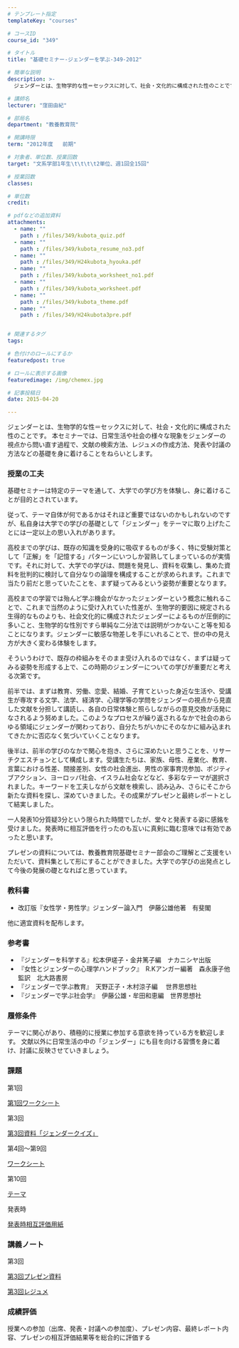 ```yaml
---
# テンプレート指定
templateKey: "courses"

# コースID
course_id: "349"

# タイトル
title: "基礎セミナー-ジェンダーを学ぶ-349-2012"

# 簡単な説明
description: >-
  ジェンダーとは、生物学的な性＝セックスに対して、社会・文化的に構成された性のことです。 本セミナーでは、日常生活や社会の様々な現象をジェンダーの視点から問い直す過程で、文献の検索方法、レジュメの作成方...

# 講師名
lecturer: "窪田由紀"

# 部局名
department: "教養教育院"

# 開講時限
term: "2012年度	前期"

# 対象者、単位数、授業回数
target: "文系学部1年生\t\t\t\t2単位、週1回全15回"

# 授業回数
classes: 

# 単位数
credit: 

# pdfなどの追加資料
attachments: 
  - name: "" 
    path : /files/349/kubota_quiz.pdf
  - name: "" 
    path : /files/349/kubota_resume_no3.pdf
  - name: "" 
    path : /files/349/H24kubota_hyouka.pdf
  - name: "" 
    path : /files/349/kubota_worksheet_no1.pdf
  - name: "" 
    path : /files/349/kubota_worksheet.pdf
  - name: "" 
    path : /files/349/kubota_theme.pdf
  - name: "" 
    path : /files/349/H24kubota3pre.pdf


# 関連するタグ
tags:

# 色付けのロールにするか
featuredpost: true

# ロールに表示する画像
featuredimage: /img/chemex.jpg

# 記事投稿日
date: 2015-04-20

---
```

ジェンダーとは、生物学的な性＝セックスに対して、社会・文化的に構成された性のことです。 本セミナーでは、日常生活や社会の様々な現象をジェンダーの視点から問い直す過程で、文献の検索方法、レジュメの作成方法、発表や討議の方法などの基礎を身に着けることをねらいとします。
### 授業の工夫

基礎セミナーは特定のテーマを通して、大学での学び方を体験し、身に着けることが目的とされています。 

従って、テーマ自体が何であるかはそれほど重要ではないのかもしれないのですが、私自身は大学での学びの基礎として「ジェンダー」をテーマに取り上げたことには一定以上の思い入れがあります。 

高校までの学びは、既存の知識を受身的に吸収するものが多く、特に受験対策として「正解」を「記憶する」パターンにいつしか習熟してしまっているのが実情です。それに対して、大学での学びは、問題を発見し、資料を収集し、集めた資料を批判的に検討して自分なりの論理を構成することが求められます。これまで当たり前だと思っていたことを、まず疑ってみるという姿勢が重要となります。 

高校までの学習では殆んど学ぶ機会がなかったジェンダーという概念に触れることで、これまで当然のように受け入れていた性差が、生物学的要因に規定される生得的なものよりも、社会文化的に構成されたジェンダーによるものが圧倒的に多いこと、生物学的な性別ですら単純な二分法では説明がつかないこと等を知ることになります。ジェンダーに敏感な物差しを手にいれることで、世の中の見え方が大きく変わる体験をします。 

そういうわけで、既存の枠組みをそのまま受け入れるのではなく、まずは疑ってみる姿勢を形成する上で、この時期のジェンダーについての学びが重要だと考える次第です。 

前半では、まずは教育、労働、恋愛、結婚、子育てといった身近な生活や、受講生が専攻する文学、法学、経済学、心理学等の学問をジェンダーの視点から見直した文献を分担して講読し、各自の日常体験と照らしながらの意見交換が活発になされるよう努めました。このようなプロセスが繰り返されるなかで社会のあらゆる領域にジェンダーが関わっており、自分たちがいかにそのなかに組み込まれてきたかに否応なく気づいていくことなります。 

後半は、前半の学びのなかで関心を抱き、さらに深めたいと思うことを、リサーチクエスチョンとして構成します。受講生たちは、家族、母性、産業化、教育、言葉における性差、間接差別、女性の社会進出、男性の家事育児参加、ポジティブアクション、ヨーロッパ社会、イスラム社会などなど、多彩なテーマが選択されました。キーワードを工夫しながら文献を検索し、読み込み、さらにそこから新たな資料を探し、深めていきました。その成果がプレゼンと最終レポートとして結実しました。 

一人発表10分質疑3分という限られた時間でしたが、堂々と発表する姿に感銘を受けました。発表時に相互評価を行ったのも互いに真剣に臨む意味では有効であったと思います。 

プレゼンの資料については、教養教育院基礎セミナー部会のご理解とご支援をいただいて、資料集として形にすることができました。大学での学びの出発点として今後の発展の礎となればと思っています。

### 教科書

  * 改訂版『女性学・男性学』ジェンダー論入門　伊藤公雄他著　有斐閣 

他に適宜資料を配布します。 

### 参考書

  * 『ジェンダーを科学する』松本伊瑳子・金井篤子編　ナカニシヤ出版
  * 『女性とジェンダーの心理学ハンドブック』　R.Kアンガー編著　森永康子他監訳　北大路書房
  * 『ジェンダーで学ぶ教育』　天野正子・木村涼子編　 世界思想社
  * 『ジェンダーで学ぶ社会学』　伊藤公雄・牟田和恵編　世界思想社

### 履修条件

テーマに関心があり、積極的に授業に参加する意欲を持っている方を歓迎します。 文献以外に日常生活の中の「ジェンダー」にも目を向ける習慣を身に着け、討議に反映させていきましょう。 

### 課題

第1回


[第1回ワークシート](/files/349/kubota_worksheet_no1.pdf) 

第3回


[第3回資料「ジェンダークイズ」](/files/349/kubota_quiz.pdf) 

第4回〜第9回


[ワークシート](/files/349/kubota_worksheet.pdf) 

第10回


[テーマ](/files/349/kubota_theme.pdf) 

発表時


[発表時相互評価用紙](/files/349/H24kubota_hyouka.pdf) 

### 講義ノート

第3回


[第3回プレゼン資料](/files/349/H24kubota3pre.pdf) 


[第3回レジュメ](/files/349/kubota_resume_no3.pdf) 

### 成績評価

授業への参加（出席、発表・討議への参加度）、プレゼン内容、最終レポート内容、プレゼンの相互評価結果等を総合的に評価する

